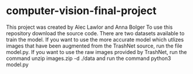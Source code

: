 # computer-vision-final-project
This project was created by Alec Lawlor and Anna Bolger
To use this repository download the source code. 
There are two datasets available to train the model. If you want to use the more accurate model which utlizes images that have been augmented from the TrashNet source, run the file model.py.
If you want to use the raw images provided by TrashNet, run the command unzip images.zip -d ./data and run the command python3 model.py
